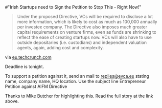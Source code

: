 #"Irish Startups need to Sign the Petition to Stop This - Right Now!"


 <div class="posterous_bookmarklet_entry">
 <blockquote class="posterous_medium_quote">Under the proposed Directive, VCs will be required to disclose a lot more information, which is likely to cost as much as 100,000 annually per investee company. The Directive also imposes much greater capital requirements on venture firms, even as funds are shrinking to reflect the ease of creating startups now. VCs will also have to use outside depositaries (i.e. custodians) and independent valuation agents, again, adding cost and complexity.</blockquote>

<div class="posterous_quote_citation">via <a href="http://eu.techcrunch.com/2010/04/25/new-eu-rules-could-kill-off-european-vc-and-screw-startups-lets-stop-them/">eu.techcrunch.com</a></div>
 <p>Deadline is tonight.
</p><p>To support a petition against it, send an mail to <a href="mailto:replies@evca.eu">replies@evca.eu</a> stating name, company name, HQ location. Use the subject line Entrepreneur Petition against AIFM Directive
</p><p>Thanks to Mike Butcher for highlighting this. Read the full story at the link above.</p></div>
 